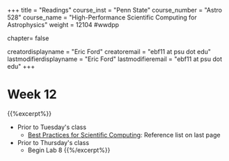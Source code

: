 +++
title = "Readings"
course_inst = "Penn State"
course_number = "Astro 528"
course_name = "High-Performance Scientific Computing for Astrophysics"
weight = 12104  #wwdpp

chapter= false

creatordisplayname = "Eric Ford"
creatoremail = "ebf11 at psu dot edu"
lastmodifierdisplayname = "Eric Ford"
lastmodifieremail = "ebf11 at psu dot edu"
+++


# Week 12
{{%excerpt%}}
- Prior to Tuesday's class
   + [Best Practices for Scientiﬁc Computing](http://arxiv.org/pdf/1210.0530v4.pdf): Reference list on last page
- Prior to Thursday's class
   + Begin Lab 8
{{%/excerpt%}}
